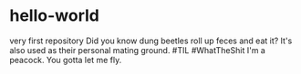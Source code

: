 # hello-world
very first repository
Did you know dung beetles roll up feces and eat it? It's also used as their personal mating ground. #TIL #WhatTheShit
I'm a peacock. You gotta let me fly.
